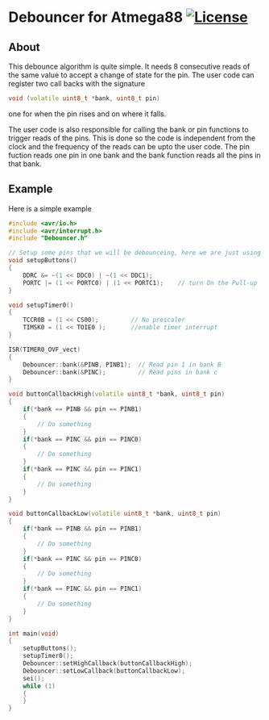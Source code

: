 # Debouncer for Atmega88 [![License](https://img.shields.io/github/license/mashape/apistatus.svg)](https://en.wikipedia.org/wiki/MIT_License)

## About

This debounce algorithm is quite simple. It needs 8 consecutive reads of the same value to accept a change of state for the pin. The user code can register two call backs with the signature
```C++
void (volatile uint8_t *bank, uint8_t pin)
```
one for when the pin rises and on where it falls.

The user code is also responsible for calling the bank or pin functions to trigger reads of the pins. This is done so the code is independent from the clock and the frequency of the reads can be upto the user code.
The pin fuction reads one pin in one bank and the bank function reads all the pins in that bank.

## Example

Here is a simple example
```C++
#include <avr/io.h>
#include <avr/interrupt.h>
#include "Debouncer.h"

// Setup some pins that we will be debounceing, here we are just using pin 0 and 1 in bank c as an example
void setupButtons()
{
	DDRC &= ~(1 << DDC0) | ~(1 << DDC1);
	PORTC |= (1 << PORTC0) | (1 << PORTC1);    // turn On the Pull-up
}

void setupTimer0()
{
	TCCR0B = (1 << CS00);         // No prescaler
	TIMSK0 = (1 << TOIE0 );       //enable timer interrupt
}

ISR(TIMER0_OVF_vect)
{
	Debouncer::bank(&PINB, PINB1);  // Read pin 1 in bank B
	Debouncer::bank(&PINC);         // Read pins in bank c
}

void buttonCallbackHigh(volatile uint8_t *bank, uint8_t pin)
{
	if(*bank == PINB && pin == PINB1)
	{
		// Do something
	}
	if(*bank == PINC && pin == PINC0)
	{
		// Do something
	}
	if(*bank == PINC && pin == PINC1)
	{
		// Do something
	}
}

void buttonCallbackLow(volatile uint8_t *bank, uint8_t pin)
{
	if(*bank == PINB && pin == PINB1)
	{
		// Do something
	}
	if(*bank == PINC && pin == PINC0)
	{
		// Do something
	}
	if(*bank == PINC && pin == PINC1)
	{
		// Do something
	}
}

int main(void)
{
	setupButtons();
	setupTimer0();
	Debouncer::setHighCallback(buttonCallbackHigh);
	Debouncer::setLowCallback(buttonCallbackLow);
	sei();
	while (1)
	{
	}
}
```

